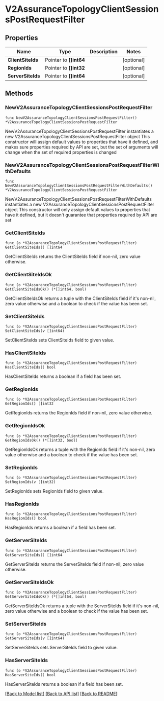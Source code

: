 # V2AssuranceTopologyClientSessionsPostRequestFilter

## Properties

Name | Type | Description | Notes
------------ | ------------- | ------------- | -------------
**ClientSiteIds** | Pointer to **[]int64** |  | [optional] 
**RegionIds** | Pointer to **[]int32** |  | [optional] 
**ServerSiteIds** | Pointer to **[]int64** |  | [optional] 

## Methods

### NewV2AssuranceTopologyClientSessionsPostRequestFilter

`func NewV2AssuranceTopologyClientSessionsPostRequestFilter() *V2AssuranceTopologyClientSessionsPostRequestFilter`

NewV2AssuranceTopologyClientSessionsPostRequestFilter instantiates a new V2AssuranceTopologyClientSessionsPostRequestFilter object
This constructor will assign default values to properties that have it defined,
and makes sure properties required by API are set, but the set of arguments
will change when the set of required properties is changed

### NewV2AssuranceTopologyClientSessionsPostRequestFilterWithDefaults

`func NewV2AssuranceTopologyClientSessionsPostRequestFilterWithDefaults() *V2AssuranceTopologyClientSessionsPostRequestFilter`

NewV2AssuranceTopologyClientSessionsPostRequestFilterWithDefaults instantiates a new V2AssuranceTopologyClientSessionsPostRequestFilter object
This constructor will only assign default values to properties that have it defined,
but it doesn't guarantee that properties required by API are set

### GetClientSiteIds

`func (o *V2AssuranceTopologyClientSessionsPostRequestFilter) GetClientSiteIds() []int64`

GetClientSiteIds returns the ClientSiteIds field if non-nil, zero value otherwise.

### GetClientSiteIdsOk

`func (o *V2AssuranceTopologyClientSessionsPostRequestFilter) GetClientSiteIdsOk() (*[]int64, bool)`

GetClientSiteIdsOk returns a tuple with the ClientSiteIds field if it's non-nil, zero value otherwise
and a boolean to check if the value has been set.

### SetClientSiteIds

`func (o *V2AssuranceTopologyClientSessionsPostRequestFilter) SetClientSiteIds(v []int64)`

SetClientSiteIds sets ClientSiteIds field to given value.

### HasClientSiteIds

`func (o *V2AssuranceTopologyClientSessionsPostRequestFilter) HasClientSiteIds() bool`

HasClientSiteIds returns a boolean if a field has been set.

### GetRegionIds

`func (o *V2AssuranceTopologyClientSessionsPostRequestFilter) GetRegionIds() []int32`

GetRegionIds returns the RegionIds field if non-nil, zero value otherwise.

### GetRegionIdsOk

`func (o *V2AssuranceTopologyClientSessionsPostRequestFilter) GetRegionIdsOk() (*[]int32, bool)`

GetRegionIdsOk returns a tuple with the RegionIds field if it's non-nil, zero value otherwise
and a boolean to check if the value has been set.

### SetRegionIds

`func (o *V2AssuranceTopologyClientSessionsPostRequestFilter) SetRegionIds(v []int32)`

SetRegionIds sets RegionIds field to given value.

### HasRegionIds

`func (o *V2AssuranceTopologyClientSessionsPostRequestFilter) HasRegionIds() bool`

HasRegionIds returns a boolean if a field has been set.

### GetServerSiteIds

`func (o *V2AssuranceTopologyClientSessionsPostRequestFilter) GetServerSiteIds() []int64`

GetServerSiteIds returns the ServerSiteIds field if non-nil, zero value otherwise.

### GetServerSiteIdsOk

`func (o *V2AssuranceTopologyClientSessionsPostRequestFilter) GetServerSiteIdsOk() (*[]int64, bool)`

GetServerSiteIdsOk returns a tuple with the ServerSiteIds field if it's non-nil, zero value otherwise
and a boolean to check if the value has been set.

### SetServerSiteIds

`func (o *V2AssuranceTopologyClientSessionsPostRequestFilter) SetServerSiteIds(v []int64)`

SetServerSiteIds sets ServerSiteIds field to given value.

### HasServerSiteIds

`func (o *V2AssuranceTopologyClientSessionsPostRequestFilter) HasServerSiteIds() bool`

HasServerSiteIds returns a boolean if a field has been set.


[[Back to Model list]](../README.md#documentation-for-models) [[Back to API list]](../README.md#documentation-for-api-endpoints) [[Back to README]](../README.md)


